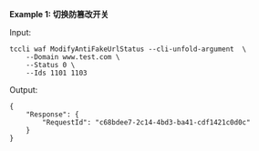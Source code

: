 **Example 1: 切换防篡改开关**



Input: 

```
tccli waf ModifyAntiFakeUrlStatus --cli-unfold-argument  \
    --Domain www.test.com \
    --Status 0 \
    --Ids 1101 1103
```

Output: 
```
{
    "Response": {
        "RequestId": "c68bdee7-2c14-4bd3-ba41-cdf1421c0d0c"
    }
}
```

